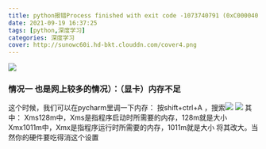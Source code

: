 ```yaml
---
title: python报错Process finished with exit code -1073740791 (0xC0000409)
date: 2021-09-19 16:37:25
tags: [python,深度学习]
categories: 深度学习
cover: http://sunowc60i.hd-bkt.clouddn.com/cover4.png
---
```


![](./2.png)
### 情况一 也是网上较多的情况）：（显卡）内存不足
这个时候，我们可以在pycharm里调一下内存：
按shift+ctrl+A ，搜索![](./1.png)
![](./3.png)
其中：
Xms128m中，Xms是指程序启动时所需要的内存，128m就是大小
Xmx1011m中，Xmx是指程序运行时所需要的内存，1011m就是大小
将其改大。当然你的硬件要吃得消这个设置